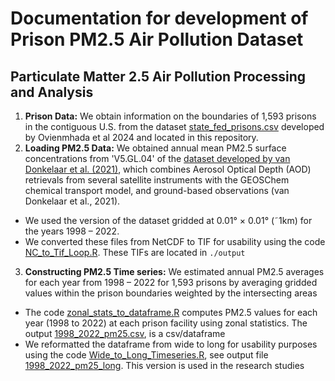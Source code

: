 # Documentation for development of Prison PM2.5 Air Pollution Dataset

## Particulate Matter 2.5 Air Pollution Processing and Analysis 

1. **Prison Data:** We obtain information on the boundaries of 1,593 prisons in the contiguous U.S. from the dataset [state_fed_prisons.csv](../prison_datasets/state_fed_prisons.csv) developed by Ovienmhada et al 2024 and located in this repository.
2. **Loading PM2.5 Data:** We obtained annual mean PM2.5 surface concentrations from 'V5.GL.04' of the [dataset developed by van Donkelaar et al. (2021)](https://sites.wustl.edu/acag/datasets/surface-pm2-5/), which combines Aerosol Optical Depth (AOD) retrievals from several satellite instruments with the GEOSChem chemical transport model, and ground-based observations (van Donkelaar et al., 2021).
  - We used the version of the dataset gridded at 0.01° × 0.01° (˜1km) for the years 1998 – 2022.
  - We converted these files from NetCDF to TIF for usability using the code [NC_to_Tif_Loop.R](./code). These TIFs are located in `./output`
3. **Constructing PM2.5 Time series:** We estimated annual PM2.5 averages for each year from 1998 – 2022 for 1,593
prisons by averaging gridded values within the prison boundaries weighted by the intersecting areas
  - The code [zonal_stats_to_dataframe.R](./code) computes PM2.5 values for each year (1998 to 2022) at each prison facility using zonal statistics. The output [1998_2022_pm25.csv](./output), is a csv/dataframe
  - We reformatted the dataframe from wide to long for usability purposes using the code [Wide_to_Long_Timeseries.R](./code), see output file [1998_2022_pm25_long](./output). This version is used in the research studies
